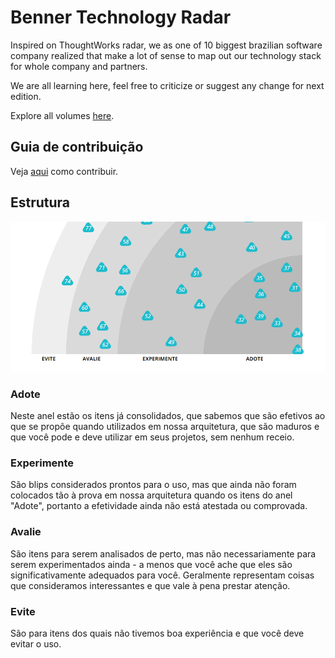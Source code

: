 
# Benner Technology Radar

Inspired on ThoughtWorks radar, we as one of 10 biggest brazilian software company realized that make a lot of sense to map out our technology stack for whole company and partners.

We are all learning here, feel free to criticize or suggest any change for next edition.

Explore all volumes [here](https://dev.benner.com.br/radar/).

## Guia de contribuição

Veja [aqui](CONTRIBUTING.md) como contribuir.


## Estrutura

![Anéis do radar de tecnologia](rings.png)

### Adote

Neste anel estão os itens já consolidados, que sabemos que são efetivos ao que se propõe quando utilizados em nossa arquitetura, que são maduros e que você pode e deve utilizar em seus projetos, sem nenhum receio.

### Experimente

São blips considerados prontos para o uso, mas que ainda não foram colocados tão à prova em nossa arquitetura quando os itens do anel "Adote", portanto a efetividade ainda não está atestada ou comprovada.

### Avalie

São itens para serem analisados de perto, mas não necessariamente para serem experimentados ainda - a menos que você ache que eles são significativamente adequados para você. Geralmente representam coisas que consideramos interessantes e que vale à pena prestar atenção.

### Evite

São para itens dos quais não tivemos boa experiência e que você deve evitar o uso.
